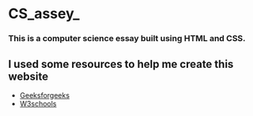 # CS_assey_

### This is a computer science essay built using HTML and CSS. 

## I used some resources to help me create this website 
<ul>
  <li><a href="https://www.geeksforgeeks.org/ ">Geeksforgeeks</a></li>
  <li><a href="https://www.w3schools.com/html/">W3schools</a></li>
</ul>
